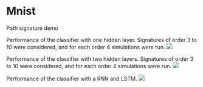 # Mnist

Path signature demo

Performance of the classifier with one hidden layer. Signatures of order 3 to 10 were considered, and for each order 4 simulations were run.
![](https://github.com/summerlvsong/Mnist/tree/master/demo/picture/simplenetwork_local.jpg)


Performance of the classifier with two hidden layers. Signatures of order 3 to 10 were considered, and for each order 4 simulations were run.
![](https://github.com/summerlvsong/Mnist/tree/master/demo/picture/complexnetwork_local.jpg)


Performance of the classifier with a RNN and LSTM.
![](https://github.com/summerlvsong/Mnist/tree/master/demo/picture/dyadic_interval_complexnetwork_slover_with_LSTM.jpg)

